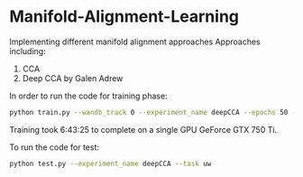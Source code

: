 # Manifold-Alignment-Learning

Implementing different manifold alignment approaches
Approaches including:
1. CCA
2. Deep CCA by Galen Adrew

In order to run the code for training phase:
```bash
python train.py --wandb_track 0 --experiment_name deepCCA --epochs 50 --task uw
```
Training took 6:43:25 to complete on a single GPU GeForce GTX 750 Ti.

To run the code for test:
```bash
python test.py --experiment_name deepCCA --task uw
```
